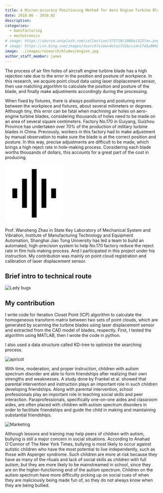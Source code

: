 ```yaml
---
title: A Micron-accuracy Positioning Method for Aero Engine Turbine Blades
date: 2018.06 - 2019.02
description: 
categories:
  - manufacturing
  - mechatronics
# image: https://source.unsplash.com/collection/375719/2000x1322?a=.png
# image: https://cn.bing.com/images/search?view=detailV2&ccid=I7wSa8Wh&id=818B385A3FB3FE0806E572721AFF0E676228E62A&thid=OIP.I7wSa8WhOoT0DzJyx1EwCgHaE8&mediaurl=http%3A%2F%2Fpic73.nipic.com%2Ffile%2F20150721%2F15758100_102029692225_2.jpg&exph=683&expw=1024&q=%e8%88%aa%e7%a9%ba%e5%8f%91%e5%8a%a8%e6%9c%ba%e6%b6%a1%e8%bd%ae%e5%8f%b6%e7%89%87&simid=608027416506008882&selectedindex=4&ajaxhist=0&vt=0
image: ../images/research/blades/engine.jpg
author_staff_member: james
---
```

 The process of air film holes of aircraft engine turbine blade has a high rejection rate due to the error in the position and posture of workpiece. In this research, we acquire point cloud data using laser displacement sensor, then use matching algorithm to calculate the position and posture of the blade, and finally make adjustments accordingly during the processing. 

 When fixed by fixtures, there is always positioning and posturing error between the workpiece and fixtures, about several milimeters or degrees. Although tiny, this error can be fatal when machining air holes on aero-engine turbine blades, considering thousands of holes need to be made on an area of several square centimeters. Factory No.170 in Guiyang, Guizhou Province has undertaken over 70% of the production of military turbine blades in China. Previously, workers in this factory had to make adjustment by manual observation to make sure the blade is at the correct position and posture. In this way, precise adjustments are difficult to be made, which brings a high reject rate in hole-making process. Considering each blade worths thousands of dollars, this accounts for a great part of the cost in producing.
 

![Cat](../touch-icon.png)

Prof. Wansheng Zhao in State Key Laboratory of Mechanical System and Vibration, Institute of Manufacturing Technology and Equipment Automation, Shanghai Jiao Tong University has led a team to build an automated, high-precision system to help No.170 factory reduce the reject rate in film hols making process. And I participated in this project under his instruction. My contribution was mainly on point cloud registration and calibration of laser displacement sensor. 

## Brief intro to technical route

![Lady bugs](https://source.unsplash.com/random/1500x1001)

## My contribution
I write code for Iteration Closet Point (ICP) algorithm to calculate the homogeneous transform matrix between two sets of point clouds, which are generated by scanning the turbine blades using laser displacement sensor and extracted from the CAD model of blades, respectly. First, I tested the algorithm using MATLAB, then I wrote the code in python.

I also used a data structure called KD-tree to optimize the searching process.

![apricot](https://source.unsplash.com/random/1500x1002)

With time, moderation, and proper instruction, children with autism spectrum disorder are able to form friendships after realizing their own strengths and weaknesses. A study done by Frankel et al. showed that parental intervention and instruction plays an important role in such children developing friendships. Along with parental intervention, school professionals play an important role in teaching social skills and peer interaction. Paraprofessionals, specifically one-on-one aides and classroom aides, are often placed with children with autism spectrum disorders in order to facilitate friendships and guide the child in making and maintaining substantial friendships.

![Marketing](https://source.unsplash.com/random/1500x1003)

Although lessons and training may help peers of children with autism, bullying is still a major concern in social situations. According to Anahad O'Connor of The New York Times, bullying is most likely to occur against autistic children who have the most potential to live independently, such as those with Asperger syndrome. Such children are more at risk because they have as many of the rituals and lack of social skills as children with full autism, but they are more likely to be mainstreamed in school, since they are on the higher-functioning end of the autism spectrum. Children on the autism spectrum have more difficulty picking up on social cues of when they are maliciously being made fun of, so they do not always know when they are being bullied.
